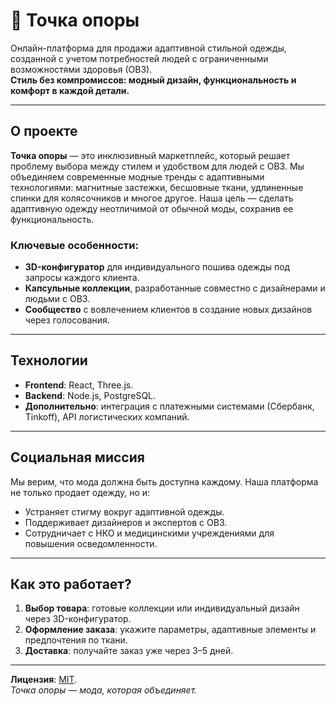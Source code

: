 # 🧩 Точка опоры

Онлайн-платформа для продажи адаптивной стильной одежды, созданной с учетом потребностей людей с ограниченными возможностями здоровья (ОВЗ).  
**Стиль без компромиссов: модный дизайн, функциональность и комфорт в каждой детали.**

---

## О проекте

**Точка опоры** — это инклюзивный маркетплейс, который решает проблему выбора между стилем и удобством для людей с ОВЗ. Мы объединяем современные модные тренды с адаптивными технологиями: магнитные застежки, бесшовные ткани, удлиненные спинки для колясочников и многое другое. Наша цель — сделать адаптивную одежду неотличимой от обычной моды, сохранив ее функциональность.

### Ключевые особенности:
- **3D-конфигуратор** для индивидуального пошива одежды под запросы каждого клиента.
- **Капсульные коллекции**, разработанные совместно с дизайнерами и людьми с ОВЗ.
- **Сообщество** с вовлечением клиентов в создание новых дизайнов через голосования.

---

## Технологии
- **Frontend**: React, Three.js.
- **Backend**: Node.js, PostgreSQL.
- **Дополнительно**: интеграция с платежными системами (Сбербанк, Tinkoff), API логистических компаний.

---

## Социальная миссия
Мы верим, что мода должна быть доступна каждому. Наша платформа не только продает одежду, но и:
- Устраняет стигму вокруг адаптивной одежды.
- Поддерживает дизайнеров и экспертов с ОВЗ.
- Сотрудничает с НКО и медицинскими учреждениями для повышения осведомленности.

---

## Как это работает?
1. **Выбор товара**: готовые коллекции или индивидуальный дизайн через 3D-конфигуратор.
2. **Оформление заказа**: укажите параметры, адаптивные элементы и предпочтения по ткани.
3. **Доставка**: получайте заказ уже через 3–5 дней.

---

**Лицензия**: [MIT](https://opensource.org/licenses/MIT).  
*Точка опоры — мода, которая объединяет.*
